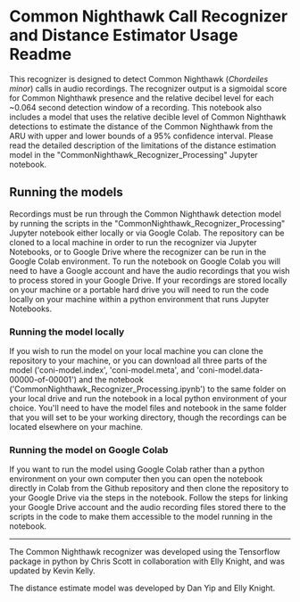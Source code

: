 # Common Nighthawk Call Recognizer and Distance Estimator Usage Readme

This recognizer is designed to detect Common Nighthawk (*Chordeiles minor*) calls in audio recordings.  The recognizer output is a sigmoidal score for Common Nighthawk presence and the relative decibel level for each ~0.064 second detection window of a recording.  This notebook also includes a model that uses the relative decible level of Common Nighthawk detections to estimate the distance of the Common Nighthawk from the ARU with upper and lower bounds of a 95% confidence interval. Please read the detailed description of the limitations of the distance estimation model in the "CommonNighthawk_Recognizer_Processing" Jupyter notebook.

## Running the models
Recordings must be run through the Common Nighthawk detection model by running the scripts in the "CommonNighthawk_Recognizer_Processing" Jupyter notebook either locally or via Google Colab.  The repository can be cloned to a local machine in order to run the recognizer via Jupyter Notebooks, or to Google Drive where the recognizer can be run in the Google Colab environment.  To run the notebook on Google Colab you will need to have a Google account and have the audio recordings that you wish to process stored in your Google Drive.  If your recordings are stored locally on your machine or a portable hard drive you will need to run the code locally on your machine within a python environment that runs Jupyter Notebooks.

### Running the model locally
If you wish to run the model on your local machine you can clone the repository to your machine, or you can download all three parts of the model ('coni-model.index', 'coni-model.meta', and 'coni-model.data-00000-of-00001') and the notebook ('CommonNighthawk_Recognizer_Processing.ipynb') to the same folder on your local drive and run the notebook in a local python environment of your choice.  You'll need to have the model files and notebook in the same folder that you will set to be your working directory, though the recordings can be located elsewhere on your machine.

### Running the model on Google Colab 
If you want to run the model using Google Colab rather than a python environment on your own computer then you can open the notebook directly in Colab from the Github repository and then clone the repository to your Google Drive via the steps in the notebook.  Follow the steps for linking your Google Drive account and the audio recording files stored there to the scripts in the code to make them accessible to the model running in the notebook.

---
The Common Nighthawk recognizer was developed using the Tensorflow package in python by Chris Scott in collaboration with Elly Knight, and was updated by Kevin Kelly.

The distance estimate model was developed by Dan Yip and Elly Knight.
